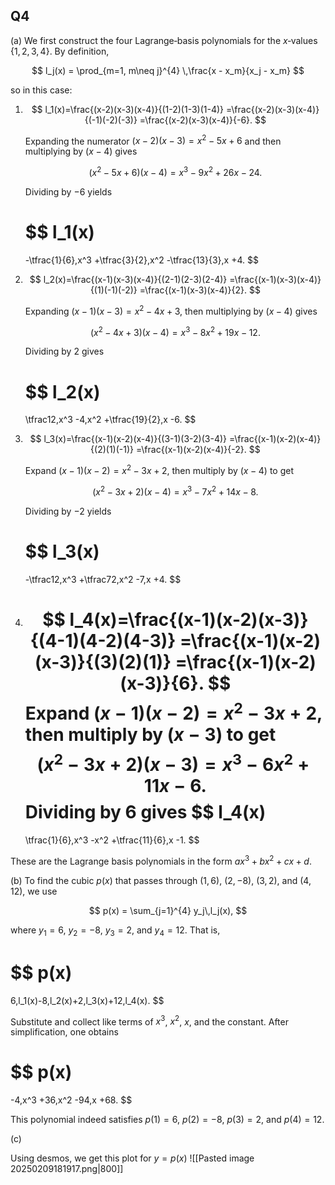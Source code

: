 ## Q4

(a)
We first construct the four Lagrange‐basis polynomials for the $x$‐values $\{1,2,3,4\}$. By definition,

$$
l_j(x) = \prod_{m=1, m\neq j}^{4} \,\frac{x - x_m}{x_j - x_m}
$$

so in this case:

1.  $$
    l_1(x)=\frac{(x-2)(x-3)(x-4)}{(1-2)(1-3)(1-4)}
    =\frac{(x-2)(x-3)(x-4)}{(-1)(-2)(-3)}
    =\frac{(x-2)(x-3)(x-4)}{-6}.
    $$

    Expanding the numerator $(x-2)(x-3) = x^2 - 5x + 6$ and then multiplying by $(x-4)$ gives

    $$
    (x^2 - 5x + 6)(x-4) = x^3 - 9x^2 + 26x - 24.
    $$

    Dividing by $-6$ yields

    $$
    l_1(x)
    =
    -\tfrac{1}{6}\,x^3 +\tfrac{3}{2}\,x^2
    -\tfrac{13}{3}\,x +4.
    $$

2.  $$
    l_2(x)=\frac{(x-1)(x-3)(x-4)}{(2-1)(2-3)(2-4)}
    =\frac{(x-1)(x-3)(x-4)}{(1)(-1)(-2)}
    =\frac{(x-1)(x-3)(x-4)}{2}.
    $$

    Expanding $(x-1)(x-3) = x^2 - 4x + 3$, then multiplying by $(x-4)$ gives

    $$
    (x^2 - 4x + 3)(x-4) = x^3 - 8x^2 + 19x - 12.
    $$

    Dividing by $2$ gives

    $$
    l_2(x)
    =
    \tfrac12\,x^3 -4\,x^2 +\tfrac{19}{2}\,x -6.
    $$

3.  $$
    l_3(x)=\frac{(x-1)(x-2)(x-4)}{(3-1)(3-2)(3-4)}
    =\frac{(x-1)(x-2)(x-4)}{(2)(1)(-1)}
    =\frac{(x-1)(x-2)(x-4)}{-2}.
    $$

    Expand $(x-1)(x-2) = x^2 - 3x + 2$, then multiply by $(x-4)$ to get

    $$
    (x^2 - 3x + 2)(x - 4) = x^3 - 7x^2 + 14x - 8.
    $$

    Dividing by $-2$ yields

    $$
    l_3(x)
    =
    -\tfrac12\,x^3 +\tfrac72\,x^2 -7\,x +4.
    $$

4.  $$
    l_4(x)=\frac{(x-1)(x-2)(x-3)}{(4-1)(4-2)(4-3)}
    =\frac{(x-1)(x-2)(x-3)}{(3)(2)(1)}
    =\frac{(x-1)(x-2)(x-3)}{6}.
    $$
    Expand $(x-1)(x-2) = x^2 - 3x + 2$, then multiply by $(x-3)$ to get
    $$
    (x^2 - 3x + 2)(x - 3) = x^3 - 6x^2 + 11x - 6.
    $$
    Dividing by $6$ gives
    $$
    l_4(x)
    =
    \tfrac{1}{6}\,x^3 -x^2 +\tfrac{11}{6}\,x -1.
    $$

These are the Lagrange basis polynomials in the form $a x^3 + b x^2 + c x + d$.

(b)
To find the cubic $p(x)$ that passes through $(1,6)$, $(2,-8)$, $(3,2)$, and $(4,12)$, we use

$$
p(x) = \sum_{j=1}^{4} y_j\,l_j(x),
$$

where $y_1=6$, $y_2=-8$, $y_3=2$, and $y_4=12$. That is,

$$
p(x)
=
6\,l_1(x)-8\,l_2(x)+2\,l_3(x)+12\,l_4(x).
$$

Substitute and collect like terms of $x^3$, $x^2$, $x$, and the constant. After simplification, one obtains

$$
p(x)
=
-4\,x^3
+36\,x^2
-94\,x
+68.
$$

This polynomial indeed satisfies $p(1)=6$, $p(2)=-8$, $p(3)=2$, and $p(4)=12$.

(c)

Using desmos, we get this plot for $y=p(x)$
![[Pasted image 20250209181917.png|800]]